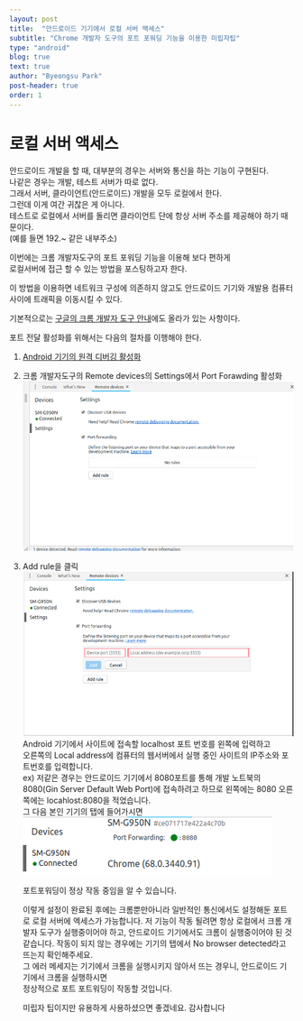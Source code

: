 ```yaml
---
layout: post
title:  "안드로이드 기기에서 로컬 서버 액세스"
subtitle: "Chrome 개발자 도구의 포트 포워딩 기능을 이용한 미립자팁"
type: "android"
blog: true 
text: true
author: "Byeongsu Park"
post-header: true
order: 1
---
```


# 로컬 서버 액세스

안드로이드 개발을 할 때, 대부분의 경우는 서버와 통신을 하는 기능이 구현된다.  
나같은 경우는 개발, 테스트 서버가 따로 없다.  
그래서 서버, 클라이언트(안드로이드) 개발을 모두 로컬에서 한다.  
그런데 이게 여간 귀찮은 게 아니다.   
테스트로 로컬에서 서버를 돌리면 클라이언트 단에 항상 서버 주소를
제공해야 하기 때문이다.   
(예를 들면 192.~ 같은 내부주소)

이번에는 크롬 개발자도구의 포트 포워딩 기능을 이용해 보다 편하게   
로컬서버에 접근 할 수 있는 방법을 포스팅하고자 한다.   
   
이 방법을 이용하면 네트워크 구성에 의존하지 않고도 안드로이드 기기와 개발용 컴퓨터 사이에
트래픽을 이동시킬 수 있다.

기본적으로는 [구글의 크롬 개발자 도구 안내](https://developers.google.com/web/tools/chrome-devtools/remote-debugging/local-server?hl=ko)에도 올라가 있는 사항이다.     

포트 전달 활성화를 위해서는 다음의 절차를 이행해야 한다.   
1. [Android 기기의 원격 디버깅 활성화](https://developers.google.com/web/tools/chrome-devtools/remote-debugging/?hl=ko)    
2. 크롬 개발자도구의 Remote devices의 Settings에서 Port Forawding 활성화
 ![Image of Setting](./img/chrome-setting-port-forward.png)   
3. Add rule을 클릭
 ![Image of Setting](./img/chrome-dev-tool-add-rule.png)  
   Android 기기에서 사이트에 접속할 localhost 포트 번호를 왼쪽에 입력하고   
   오른쪽의 Local address에 컴퓨터의 웹서버에서 실행 중인 사이트의 IP주소와 포트번호를 입력합니다.    
   ex) 저같은 경우는 안드로이드 기기에서 8080포트를 통해 개발 노트북의 8080(Gin Server Default Web Port)에 접속하려고 하므로 왼쪽에는 8080 오른쪽에는 locahlost:8080을 적었습니다.       
   그 다음 본인 기기의 탭에 들어가시면     
 ![Image of Ing](./img/chrome-dev-tool-port-forward-ing.png)   
       
   포트포워딩이 정상 작동 중임을 알 수 있습니다.

   이렇게 설정이 완료된 후에는 크롬뿐만아니라 일반적인 통신에서도 설정해둔 포트로 로컬 서버에 엑세스가 가능합니다.
   저 기능이 작동 될려면 항상 로컬에서 크롬 개발자 도구가 실행중이어야 하고, 안드로이드 기기에서도 크롬이 실행중이어야 된 것 같습니다.
   작동이 되지 않는 경우에는 기기의 탭에서 No browser detected라고 뜨는지 확인해주세요.   
   그 에러 메세지는 기기에서 크롬을 실행시키지 않아서 뜨는 경우니, 안드로이드 기기에서 크롬을 실행하시면   
   정상적으로 포트 포트워딩이 작동할 것입니다.    
    
   미립자 팁이지만 유용하게 사용하셨으면 좋겠네요. 감사합니다











